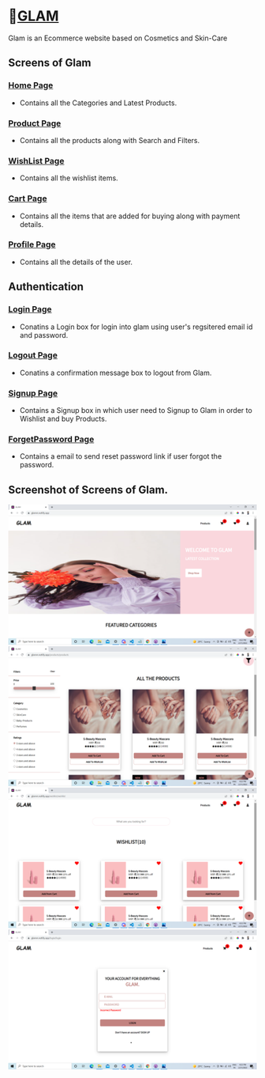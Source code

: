 
#  🔗[GLAM](https://glamm.netlify.app/)


Glam is an Ecommerce website based on Cosmetics and Skin-Care
## Screens of Glam

### [Home Page](https://glamm.netlify.app/index.html)
* Contains all the Categories and Latest Products.


 ### [Product Page](https://glamm.netlify.app/products/products)
* Contains all the products along with Search and Filters.


 ### [WishList Page](https://glamm.netlify.app/wishlist/wishlist)
* Contains all the wishlist items.


 ### [Cart Page](https://glamm.netlify.app/cart/cart)
* Contains all the items that are added for buying along with payment details.

 ### [Profile Page](https://glamm.netlify.app/profile/profile)
* Contains all the details of the user.

## Authentication
 ### [Login Page](https://glamm.netlify.app/login/login)
* Conatins a Login box for login into glam using user's regsitered email id and password.


 ### [Logout Page](https://glamm.netlify.app/logout/logout)
* Conatins a confirmation message box to logout from Glam.


 ### [Signup Page](https://glamm.netlify.app/signup/signup)
* Contains a Signup box in which user need to Signup to Glam in order to Wishlist and buy Products.

 ### [ForgetPassword Page](https://glamm.netlify.app/forget/forget)
* Contains a email to send reset password link if user forgot the password.

## Screenshot of Screens of Glam.

![](/images/Homepage.png)
![](/images/products.png)
![](/images/wishlist.png)
![](/images/signup.png)
 
